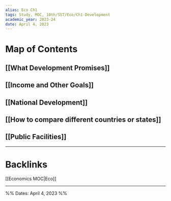 ```yaml
---
alias: Eco Ch1
tags: Study, MOC, 10th/SST/Eco/Ch1-Development
academic_year: 2023-24
date: April 4, 2023
---
```

# Map of Contents

## [[What Development Promises]]
## [[Income and Other Goals]]
## [[National Development]]
## [[How to compare different countries or states]]
## [[Public Facilities]]

---
# Backlinks

[[Economics MOC|Eco]]

---
%%
Dates: April 4, 2023
%%